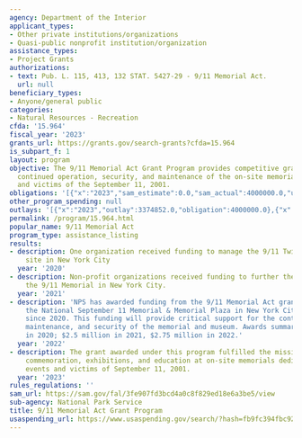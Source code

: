 ```yaml
---
agency: Department of the Interior
applicant_types:
- Other private institutions/organizations
- Quasi-public nonprofit institution/organization
assistance_types:
- Project Grants
authorizations:
- text: Pub. L. 115, 413, 132 STAT. 5427-29 - 9/11 Memorial Act.
  url: null
beneficiary_types:
- Anyone/general public
categories:
- Natural Resources - Recreation
cfda: '15.964'
fiscal_year: '2023'
grants_url: https://grants.gov/search-grants?cfda=15.964
is_subpart_f: 1
layout: program
objective: The 9/11 Memorial Act Grant Program provides competitive grants for the
  continued operation, security, and maintenance of the on-site memorials of the events
  and victims of the September 11, 2001.
obligations: '[{"x":"2023","sam_estimate":0.0,"sam_actual":4000000.0,"usa_spending_actual":4000000.0},{"x":"2024","sam_estimate":0.0,"sam_actual":4000000.0,"usa_spending_actual":4000000.0},{"x":"2025","sam_estimate":0.0,"sam_actual":4000000.0,"usa_spending_actual":0.0}]'
other_program_spending: null
outlays: '[{"x":"2023","outlay":3374852.0,"obligation":4000000.0},{"x":"2024","outlay":0.0,"obligation":4000000.0},{"x":"2025","outlay":0.0,"obligation":0.0}]'
permalink: /program/15.964.html
popular_name: 9/11 Memorial Act
program_type: assistance_listing
results:
- description: One organization received funding to manage the 9/11 Twin Tower memorial
    site in New York City
  year: '2020'
- description: Non-profit organizations received funding to further the mission of
    the 9/11 Memorial in New York City.
  year: '2021'
- description: 'NPS has awarded funding from the 9/11 Memorial Act grant program to
    the National September 11 Memorial & Memorial Plaza in New York City annually
    since 2020. This funding will provide critical support for the continued operation,
    maintenance, and security of the memorial and museum. Awards summary: $2 million
    in 2020; $2.5 million in 2021, $2.75 million in 2022.'
  year: '2022'
- description: The grant awarded under this program fulfilled the mission through
    commemoration, exhibitions, and education at on-site memorials dedicated to the
    events and victims of September 11, 2001.
  year: '2023'
rules_regulations: ''
sam_url: https://sam.gov/fal/3fe907fd3bcd4a0c8f829ed18e6a3be5/view
sub-agency: National Park Service
title: 9/11 Memorial Act Grant Program
usaspending_url: https://www.usaspending.gov/search/?hash=fb9fc394fbc92a16d5531ae2eae6d403
---
```


